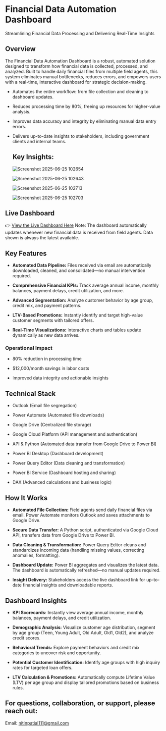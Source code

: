 # Financial Data Automation Dashboard

Streamlining Financial Data Processing and Delivering Real-Time Insights

## Overview

The Financial Data Automation Dashboard is a robust, automated solution designed to transform how financial data is collected, processed, and analyzed. Built to handle daily financial files from multiple field agents, this system eliminates manual bottlenecks, reduces errors, and empowers users with a real-time, interactive dashboard for strategic decision-making.

* Automates the entire workflow: from file collection and cleaning to dashboard updates.

* Reduces processing time by 80%, freeing up resources for higher-value analysis.

* Improves data accuracy and integrity by eliminating manual data entry errors.

* Delivers up-to-date insights to stakeholders, including government clients and internal teams.

  ## Key Insights:
  ![Screenshot 2025-06-25 102654](https://github.com/user-attachments/assets/46875923-d1f7-4c6c-a669-13876f7956eb)
  
  ![Screenshot 2025-06-25 102643](https://github.com/user-attachments/assets/1e768e33-457a-4c9c-8921-feb14b8ff43b)
  
  ![Screenshot 2025-06-25 102713](https://github.com/user-attachments/assets/5782e4cd-b6f7-44b8-b126-b17232e63aed)

  ![Screenshot 2025-06-25 102703](https://github.com/user-attachments/assets/3a315311-218f-48ed-aef6-16af8b555d19)


## Live Dashboard

👉 [View the Live Dashboard Here](https://app.powerbi.com/reportEmbed?reportId=875d06e5-8d30-4d0e-b4bb-254fb1efdbfa&autoAuth=true&ctid=850aa78d-94e1-4bc6-9cf3-8c11b530701c)
Note: The dashboard automatically updates whenever new financial data is received from field agents. Data shown is always the latest available.

## Key Features

* **Automated Data Pipeline:** Files received via email are automatically downloaded, cleaned, and consolidated—no manual intervention required.

* **Comprehensive Financial KPIs:** Track average annual income, monthly balances, payment delays, credit utilization, and more.

* **Advanced Segmentation:** Analyze customer behavior by age group, credit mix, and payment patterns.

* **LTV-Based Promotions:** Instantly identify and target high-value customer segments with tailored offers.

* **Real-Time Visualizations:** Interactive charts and tables update dynamically as new data arrives.

### Operational Impact

* 80% reduction in processing time

* $12,000/month savings in labor costs

* Improved data integrity and actionable insights

## Technical Stack

* Outlook (Email file segregation)

* Power Automate (Automated file downloads)

* Google Drive (Centralized file storage)

* Google Cloud Platform (API management and authentication)

* API & Python (Automated data transfer from Google Drive to Power BI)

* Power BI Desktop (Dashboard development)

* Power Query Editor (Data cleaning and transformation)

* Power BI Service (Dashboard hosting and sharing)

* DAX (Advanced calculations and business logic)

## How It Works

* **Automated File Collection:** Field agents send daily financial files via email. Power Automate monitors Outlook and saves attachments to Google Drive.

* **Secure Data Transfer:** A Python script, authenticated via Google Cloud API, transfers data from Google Drive to Power BI.

* **Data Cleaning & Transformation:** Power Query Editor cleans and standardizes incoming data (handling missing values, correcting anomalies, formatting).

* **Dashboard Update:** Power BI aggregates and visualizes the latest data. The dashboard is automatically refreshed—no manual updates required.

* **Insight Delivery:** Stakeholders access the live dashboard link for up-to-date financial insights and downloadable reports.

## Dashboard Insights

* **KPI Scorecards:** Instantly view average annual income, monthly balances, payment delays, and credit utilization.

* **Demographic Analysis:** Visualize customer age distribution, segment by age group (Teen, Young Adult, Old Adult, Old1, Old2), and analyze credit scores.

* **Behavioral Trends:** Explore payment behaviors and credit mix categories to uncover risk and opportunity.

* **Potential Customer Identification:** Identify age groups with high inquiry rates for targeted loan offers.

* **LTV Calculation & Promotions:** Automatically compute Lifetime Value (LTV) per age group and display tailored promotions based on business rules.

## For questions, collaboration, or support, please reach out:
Email: [nitinpatial111@gmail.com](mailto:nitinpatial111@gmail.com)
